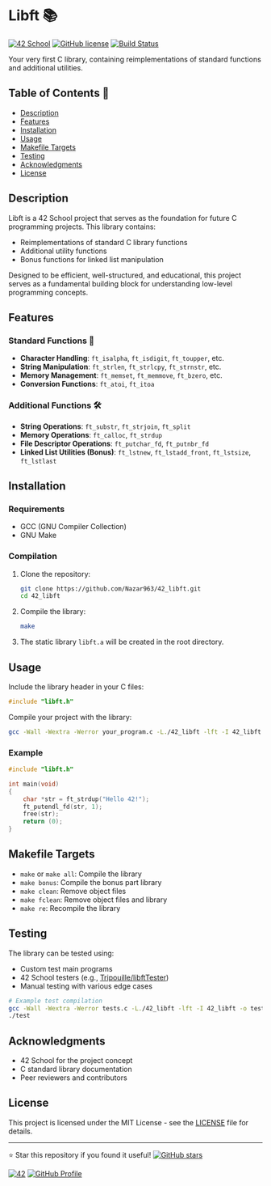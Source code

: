 # Libft 📚

[![42 School](https://img.shields.io/badge/42-School-blue)](https://42firenze.it/)
[![GitHub license](https://img.shields.io/github/license/Nazar963/42_libft)](https://github.com/Nazar963/42_libft/blob/main/LICENSE)
[![Build Status](https://img.shields.io/github/actions/workflow/status/Nazar963/42_libft/.github/workflows/build.yml?branch=main)](https://github.com/Nazar963/42_libft/.github/workflows/build.yml)

Your very first C library, containing reimplementations of standard functions and additional utilities.

## Table of Contents 📖
- [Description](#description)
- [Features](#features)
- [Installation](#installation)
- [Usage](#usage)
- [Makefile Targets](#makefile-targets)
- [Testing](#testing)
- [Acknowledgments](#acknowledgments)
- [License](#license)

## Description
Libft is a 42 School project that serves as the foundation for future C programming projects. This library contains:
- Reimplementations of standard C library functions
- Additional utility functions
- Bonus functions for linked list manipulation

Designed to be efficient, well-structured, and educational, this project serves as a fundamental building block for understanding low-level programming concepts.

## Features

### Standard Functions 🔧
- **Character Handling**: `ft_isalpha`, `ft_isdigit`, `ft_toupper`, etc.
- **String Manipulation**: `ft_strlen`, `ft_strlcpy`, `ft_strnstr`, etc.
- **Memory Management**: `ft_memset`, `ft_memmove`, `ft_bzero`, etc.
- **Conversion Functions**: `ft_atoi`, `ft_itoa`

### Additional Functions 🛠️
- **String Operations**: `ft_substr`, `ft_strjoin`, `ft_split`
- **Memory Operations**: `ft_calloc`, `ft_strdup`
- **File Descriptor Operations**: `ft_putchar_fd`, `ft_putnbr_fd`
- **Linked List Utilities (Bonus)**: `ft_lstnew`, `ft_lstadd_front`, `ft_lstsize`, `ft_lstlast`

## Installation

### Requirements
- GCC (GNU Compiler Collection)
- GNU Make

### Compilation
1. Clone the repository:
   ```bash
   git clone https://github.com/Nazar963/42_libft.git
   cd 42_libft
   ```
2. Compile the library:
   ```bash
   make
   ```
3. The static library `libft.a` will be created in the root directory.

## Usage

Include the library header in your C files:
```c
#include "libft.h"
```

Compile your project with the library:
```bash
gcc -Wall -Wextra -Werror your_program.c -L./42_libft -lft -I 42_libft -o your_program
```

### Example
```c
#include "libft.h"

int main(void)
{
    char *str = ft_strdup("Hello 42!");
    ft_putendl_fd(str, 1);
    free(str);
    return (0);
}
```

## Makefile Targets
- `make` or `make all`: Compile the library
- `make bonus`: Compile the bonus part library
- `make clean`: Remove object files
- `make fclean`: Remove object files and library
- `make re`: Recompile the library

## Testing
The library can be tested using:
- Custom test main programs
- 42 School testers (e.g., [Tripouille/libftTester](https://github.com/Tripouille/libftTester))
- Manual testing with various edge cases

```bash
# Example test compilation
gcc -Wall -Wextra -Werror tests.c -L./42_libft -lft -I 42_libft -o test
./test
```

## Acknowledgments
- 42 School for the project concept
- C standard library documentation
- Peer reviewers and contributors

## License
This project is licensed under the MIT License - see the [LICENSE](LICENSE) file for details.

---

⭐ Star this repository if you found it useful!
[![GitHub stars](https://img.shields.io/github/stars/Nazar963/42_libft?style=social)](https://github.com/Nazar963/42_libft/stargazers)

[![42](https://img.shields.io/badge/-42-black?style=for-the-badge&logo=42&logoColor=white)](https://profile-v3.intra.42.fr/users/naal-jen)
[![GitHub Profile](https://img.shields.io/badge/GitHub-Nazar963-lightgrey)](https://github.com/Nazar963)
